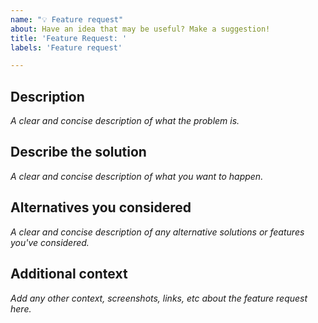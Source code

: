 ```yaml
---
name: "💡 Feature request"
about: Have an idea that may be useful? Make a suggestion!
title: 'Feature Request: '
labels: 'Feature request'

---
```


## Description

_A clear and concise description of what the problem is._

## Describe the solution

_A clear and concise description of what you want to happen._

## Alternatives you considered

_A clear and concise description of any alternative solutions or features you've considered._

## Additional context

_Add any other context, screenshots, links, etc about the feature request here._
